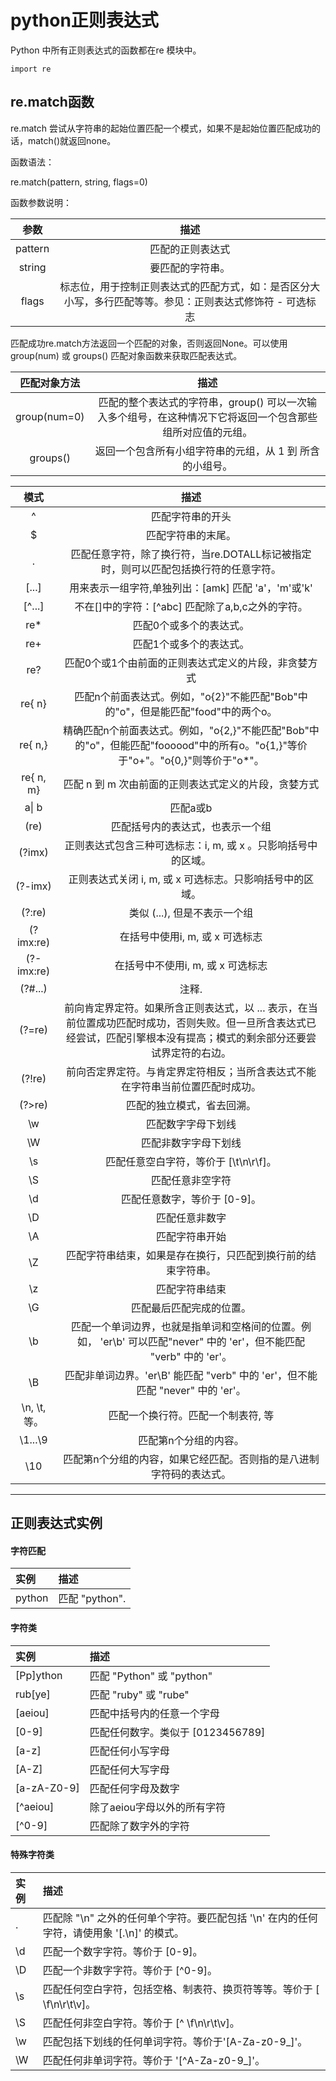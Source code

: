 # python正则表达式

Python 中所有正则表达式的函数都在re 模块中。
```
import re
```

## re.match函数
re.match 尝试从字符串的起始位置匹配一个模式，如果不是起始位置匹配成功的话，match()就返回none。

函数语法：

re.match(pattern, string, flags=0)

函数参数说明：

参数 | 描述
:--: | :--:
pattern	 | 匹配的正则表达式
string	 | 要匹配的字符串。
flags	 | 标志位，用于控制正则表达式的匹配方式，如：是否区分大小写，多行匹配等等。参见：正则表达式修饰符 - 可选标志

匹配成功re.match方法返回一个匹配的对象，否则返回None。可以使用group(num) 或 groups() 匹配对象函数来获取匹配表达式。

匹配对象方法	| 描述
:--: | :--:
group(num=0)	| 匹配的整个表达式的字符串，group() 可以一次输入多个组号，在这种情况下它将返回一个包含那些组所对应值的元组。
groups()	| 返回一个包含所有小组字符串的元组，从 1 到 所含的小组号。







|     模式     |                             描述                             |
| :----------: | :----------------------------------------------------------: |
|      ^       |                       匹配字符串的开头                       |
|      $       |                      匹配字符串的末尾。                      |
|      .       | 匹配任意字符，除了换行符，当re.DOTALL标记被指定时，则可以匹配包括换行符的任意字符。 |
|    [...]     |     用来表示一组字符,单独列出：[amk] 匹配 'a'，'m'或'k'      |
|    [^...]    |       不在[]中的字符：[^abc] 匹配除了a,b,c之外的字符。       |
|     re\*      |                   匹配0个或多个的表达式。                |
|     re+      |                   匹配1个或多个的表达式。                    |
|     re?      |     匹配0个或1个由前面的正则表达式定义的片段，非贪婪方式     |
|    re{ n}    | 匹配n个前面表达式。例如，"o{2}"不能匹配"Bob"中的"o"，但是能匹配"food"中的两个o。 |
|   re{ n,}    | 精确匹配n个前面表达式。例如，"o{2,}"不能匹配"Bob"中的"o"，但能匹配"foooood"中的所有o。"o{1,}"等价于"o+"。"o{0,}"则等价于"o\*"。 |
|  re{ n, m}   |     匹配 n 到 m 次由前面的正则表达式定义的片段，贪婪方式     |
|    a\| b     |                           匹配a或b                     |
|     (re)     |               匹配括号内的表达式，也表示一个组               |
|    (?imx)    | 正则表达式包含三种可选标志：i, m, 或 x 。只影响括号中的区域。 |
|   (?-imx)    |   正则表达式关闭 i, m, 或 x 可选标志。只影响括号中的区域。   |
|   (?:re)    |                 类似 (...), 但是不表示一个组              |
|  (?imx:re)  |               在括号中使用i, m, 或 x 可选标志             |
| (?-imx:re)  |              在括号中不使用i, m, 或 x 可选标志            |
|   (?#...)    |                            注释.                       |
|   (?=re)    | 前向肯定界定符。如果所含正则表达式，以 ... 表示，在当前位置成功匹配时成功，否则失败。但一旦所含表达式已经尝试，匹配引擎根本没有提高；模式的剩余部分还要尝试界定符的右边。 |
|   (?!re)    | 前向否定界定符。与肯定界定符相反；当所含表达式不能在字符串当前位置匹配时成功。 |
|   (?>re)    |                  匹配的独立模式，省去回溯。                  |
|      \w      |                      匹配数字字母下划线                  |
|      \W      |                     匹配非数字字母下划线                  |
|      \s      |            匹配任意空白字符，等价于 [\t\n\r\f]。             |
|      \S      |                       匹配任意非空字符                   |
|      \d      |                 匹配任意数字，等价于 [0-9]。              |
|      \D      |                        匹配任意非数字                    |
|      \A      |                        匹配字符串开始                    |
|      \Z      | 匹配字符串结束，如果是存在换行，只匹配到换行前的结束字符串。 |
|      \z      |                        匹配字符串结束                    |
|      \G      |                   匹配最后匹配完成的位置。                |
|      \b      | 匹配一个单词边界，也就是指单词和空格间的位置。例如， 'er\b' 可以匹配"never" 中的 'er'，但不能匹配 "verb" 中的 'er'。 |
|      \B      | 匹配非单词边界。'er\B' 能匹配 "verb" 中的 'er'，但不能匹配 "never" 中的 'er'。 |
| \n, \t, 等。 |              匹配一个换行符。匹配一个制表符, 等              |
|   \1...\9    |                    匹配第n个分组的内容。                  |
|     \10      | 匹配第n个分组的内容，如果它经匹配。否则指的是八进制字符码的表达式。 |

------

## 正则表达式实例

#### 字符匹配

| 实例   | 描述           |
| :----- | :------------- |
| python | 匹配 "python". |

#### 字符类

| 实例        | 描述                              |
| :---------- | :-------------------------------- |
| [Pp]ython   | 匹配 "Python" 或 "python"         |
| rub[ye]     | 匹配 "ruby" 或 "rube"             |
| [aeiou]     | 匹配中括号内的任意一个字母        |
| [0-9]       | 匹配任何数字。类似于 [0123456789] |
| [a-z]       | 匹配任何小写字母                  |
| [A-Z]       | 匹配任何大写字母                  |
| [a-zA-Z0-9] | 匹配任何字母及数字                |
| [^aeiou]    | 除了aeiou字母以外的所有字符       |
| [^0-9]      | 匹配除了数字外的字符              |

#### 特殊字符类

| 实例 | 描述                                                         |
| :--- | :----------------------------------------------------------- |
| .    | 匹配除 "\n" 之外的任何单个字符。要匹配包括 '\n' 在内的任何字符，请使用象 '[.\n]' 的模式。 |
| \d   | 匹配一个数字字符。等价于 [0-9]。                             |
| \D   | 匹配一个非数字字符。等价于 [^0-9]。                          |
| \s   | 匹配任何空白字符，包括空格、制表符、换页符等等。等价于 [ \f\n\r\t\v]。 |
| \S   | 匹配任何非空白字符。等价于 [^ \f\n\r\t\v]。                  |
| \w   | 匹配包括下划线的任何单词字符。等价于'[A-Za-z0-9_]'。         |
| \W   | 匹配任何非单词字符。等价于 '[^A-Za-z0-9_]'。                 |





